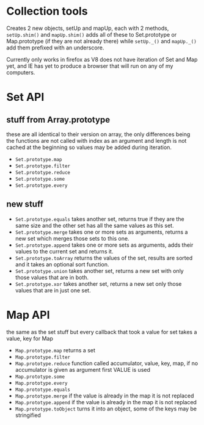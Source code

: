Collection tools
====

Creates 2 new objects, setUp and mapUp, each with 2 methods, `setUp.shim()` and `mapUp.shim()` adds all of these to Set.prototype or Map.prototype (if they are not already there) while `setUp._()` and `mapUp._()` add them prefixed with an underscore. 

Currently only works in firefox as V8 does not have iteration of Set and Map yet, and IE has yet to produce a browser that will run on any of my computers.

Set API
====

stuff from Array.prototype
------

these are all identical to their version on array, the only differences being the functions are not called with index as an argument and length is not cached at the beginning so values may be added during iteration.

- `Set.prototype.map`
- `Set.prototype.filter`
- `Set.prototype.reduce`
- `Set.prototype.some`
- `Set.prototype.every`

new stuff
-------

- `Set.prototype.equals` takes another set, returns true if they are the same size and the other set has all the same values as this set.
- `Set.prototype.merge` takes one or more sets as arguments, returns a new set which merges those sets to this one.
- `Set.prototype.append` takes one or more sets as arguments, adds their values to the current set and returns it.
- `Set.prototype.toArray` returns the values of the set, results are sorted and it takes an optional sort function.
- `Set.prototype.union` takes another set, returns a new set with only those values that are in both.
- `Set.prototype.xor` takes another set, returns a new set only those values that are in just one set.

Map API
=====

the same as the set stuff but every callback that took a value for set takes a value, key for Map

- `Map.prototype.map` returns a set
- `Map.prototype.filter` 
- `Map.prototype.reduce` function called accumulator, value, key, map, if no accumulator is given as argument first VALUE is used
- `Map.prototype.some`
- `Map.prototype.every`
- `Map.prototype.equals`
- `Map.prototype.merge` if the value is already in the map it is not replaced
- `Map.prototype.append` if the value is already in the map it is not replaced
- `Map.prototype.toObject` turns it into an object, some of the keys may be stringified
